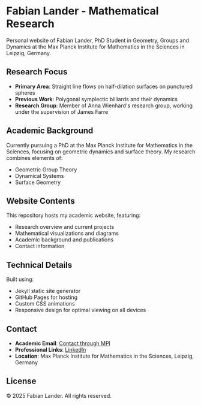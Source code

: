 # Fabian Lander - Mathematical Research

Personal website of Fabian Lander, PhD Student in Geometry, Groups and Dynamics at the Max Planck Institute for Mathematics in the Sciences in Leipzig, Germany.

## Research Focus

- **Primary Area**: Straight line flows on half-dilation surfaces on punctured spheres
- **Previous Work**: Polygonal symplectic billiards and their dynamics
- **Research Group**: Member of Anna Wienhard's research group, working under the supervision of James Farre

## Academic Background

Currently pursuing a PhD at the Max Planck Institute for Mathematics in the Sciences, focusing on geometric dynamics and surface theory. My research combines elements of:
- Geometric Group Theory
- Dynamical Systems
- Surface Geometry

## Website Contents

This repository hosts my academic website, featuring:
- Research overview and current projects
- Mathematical visualizations and diagrams
- Academic background and publications
- Contact information

## Technical Details

Built using:
- Jekyll static site generator
- GitHub Pages for hosting
- Custom CSS animations
- Responsive design for optimal viewing on all devices

## Contact

- **Academic Email**: [Contact through MPI](https://www.mis.mpg.de)
- **Professional Links**: [LinkedIn](https://www.linkedin.com/in/fabian-lander-b88286339)
- **Location**: Max Planck Institute for Mathematics in the Sciences, Leipzig, Germany

## License

© 2025 Fabian Lander. All rights reserved.